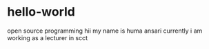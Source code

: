 # hello-world
open source programming
hii my name is huma ansari 
currently i am working as a lecturer in scct

